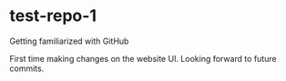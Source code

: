 # test-repo-1
Getting familiarized with GitHub

First time making changes on the website UI. 
Looking forward to future commits.
